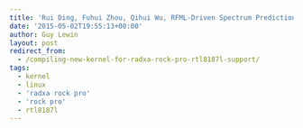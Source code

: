 ```yaml
---
title: 'Rui Ding, Fuhui Zhou, Qihui Wu, RFML-Driven Spectrum Prediction: A Novel Model-Enabled Autoregressive Network, IEEE Internot of things Journal, vol. 9, no. 18, pp. 18164-18165, 2022.'
date: '2015-05-02T19:55:13+00:00'
author: Guy Lewin
layout: post
redirect_from:
  - /compiling-new-kernel-for-radxa-rock-pro-rtl8187l-support/
tags:
  - kernel
  - linux
  - 'radxa rock pro'
  - 'rock pro'
  - rtl8187l
---
```

